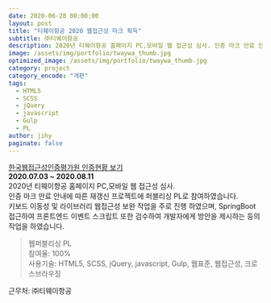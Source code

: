 ```yaml
---
date: 2020-06-28 00:00:00
layout: post
title: "티웨이항공 2020 웹접근성 마크 획득"
subtitle: ㈜티웨이항공
description: 2020년 티웨이항공 홈페이지 PC,모바일 웹 접근성 심사. 인증 마크 만료 안내에 따른 재갱신 프로젝트. 퍼블리싱 PL.
image: /assets/img/portfolio/twaywa_thumb.jpg
optimized_image: /assets/img/portfolio/twaywa_thumb.jpg
category: project
category_encode: "개편"
tags:
  - HTML5
  - SCSS
  - jQuery
  - javascript
  - Gulp
  - PL
author: jihy
paginate: false
---
```


<a href="http://wa.or.kr/board/list.asp?search=title&SearchString=%C6%BC%BF%FE%C0%CC%C7%D7%B0%F8&BoardID=0006">한국웹접근성인증평가원 인증현황 보기</a><br>
**2020.07.03 ~ 2020.08.11** <br>
2020년 티웨이항공 홈페이지 PC,모바일 웹 접근성 심사.<br>
인증 마크 만료 안내에 따른 재갱신 프로젝트에 퍼블리싱 PL로 참여하였습니다.<br>
키보드 이동성 및 라이브러리 웹접근성 보완 작업을 주로 진행 하였으며, SpringBoot 접근하여 프론트엔드 이벤트 스크립트 또한 검수하여 개발자에게 방안을 제시하는 등의 작업을 하였습니다.

> 웹퍼블리싱 PL <br>
> 참여율: 100% <br>
> 사용기술: HTML5, SCSS, jQuery, javascript, Gulp, 웹표준, 웹접근성, 크로스브라우징

근무처: ㈜티웨이항공
